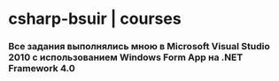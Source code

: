 # csharp-bsuir | courses

### __Все задания выполнялись мною в Microsoft Visual Studio 2010 с использованием Windows Form App на .NET Framework 4.0__